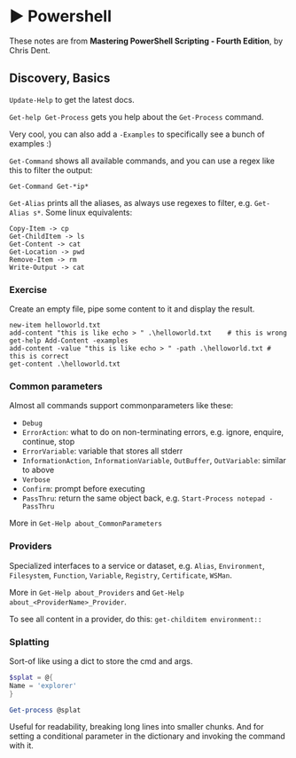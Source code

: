 # ▶️ Powershell

These notes are from **Mastering PowerShell Scripting - Fourth Edition**, by
Chris Dent.

## Discovery, Basics

`Update-Help` to get the latest docs.

`Get-help Get-Process` gets you help about the `Get-Process` command.

Very cool, you can also add a `-Examples` to specifically see a bunch of
examples :)

`Get-Command` shows all available commands, and you can use a regex like this
to filter the output:

```
Get-Command Get-*ip*
```

`Get-Alias` prints all the aliases, as always use regexes to filter, e.g.
`Get-Alias s*`. Some linux equivalents:

```
Copy-Item -> cp
Get-ChildItem -> ls
Get-Content -> cat
Get-Location -> pwd
Remove-Item -> rm
Write-Output -> cat
```

### Exercise

Create an empty file, pipe some content to it and display the result.

```
new-item helloworld.txt
add-content "this is like echo > " .\helloworld.txt    # this is wrong
get-help Add-Content -examples
add-content -value "this is like echo > " -path .\helloworld.txt # this is correct
get-content .\helloworld.txt
```

### Common parameters

Almost all commands support commonparameters like these: 

- `Debug`
- `ErrorAction`: what to do on non-terminating errors, e.g. ignore, enquire,
continue, stop
- `ErrorVariable`: variable that stores all stderr
- `InformationAction`, `InformationVariable`, `OutBuffer`, `OutVariable`:
similar to above
- `Verbose`
- `Confirm`: prompt before executing
- `PassThru`: return the same object back, e.g. `Start-Process notepad -PassThru`

More in `Get-Help about_CommonParameters`

### Providers

Specialized interfaces to a service or dataset, e.g. `Alias`, `Environment`,
`Filesystem`, `Function`, `Variable`, `Registry`, `Certificate`, `WSMan`.

More in `Get-Help about_Providers` and `Get-Help
about_<ProviderName>_Provider`.

To see all content in a provider, do this: `get-childitem environment::`

### Splatting

Sort-of like using a dict to store the cmd and args.

```powershell
$splat = @{
Name = 'explorer'
}

Get-process @splat
```

Useful for readability, breaking long lines into smaller chunks. And for
setting a conditional parameter in the dictionary and invoking the command with
it.

